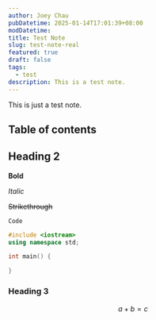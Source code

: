 ```yaml
---
author: Joey Chau
pubDatetime: 2025-01-14T17:01:39+08:00
modDatetime: 
title: Test Note
slug: test-note-real
featured: true
draft: false
tags:
  - test
description: This is a test note.
---
```


This is just a test note.

## Table of contents
## Heading 2

**Bold**

*Italic*

~~Strikethrough~~

`Code`

```cpp
#include <iostream>
using namespace std;

int main() {

}
```

### Heading 3

$$
a+b=c
$$